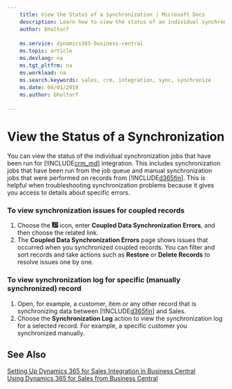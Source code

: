 ```yaml
---
    title: View the Status of a Synchronization | Microsoft Docs
    description: Learn how to view the status of an individual synchronization job.
    author: bholtorf

    ms.service: dynamics365-business-central
    ms.topic: article
    ms.devlang: na
    ms.tgt_pltfrm: na
    ms.workload: na
    ms.search.keywords: sales, crm, integration, sync, synchronize
    ms.date: 04/01/2019
    ms.author: bholtorf

---
```


# View the Status of a Synchronization
You can view the status of the individual synchronization jobs that have been run for [!INCLUDE[crm_md](includes/crm_md.md)] integration. This includes synchronization jobs that have been run from the job queue and manual synchronization jobs that were performed on records from [!INCLUDE[d365fin](includes/d365fin_md.md)]. This is helpful when troubleshooting synchronization problems because it gives you access to details about specific errors.

### To view synchronization issues for coupled records
1. Choose the ![Lightbulb that opens the Tell Me feature](media/ui-search/search_small.png "Tell me what you want to do") icon, enter **Coupled Data Synchronization Errors**, and then choose the related link.
2. The **Coupled Data Synchronization Errors** page shows issues that occurred when you synchronized coupled records. You can filter and sort records and take actions such as **Restore** or **Delete Records** to resolve issues one by one.

### To view synchronization log for specific (manually synchronized) record
1. Open, for example, a customer, item or any other record that is synchronizing data between [!INCLUDE[d365fin](includes/d365fin_md.md)] and Sales.
2. Choose the **Synchronization Log** action to view the synchronization log for a selected record. For example, a specific customer you synchronized manually.

## See Also  
[Setting Up Dynamics 365 for Sales Integration in Business Central](admin-setting-up-integration-with-dynamics-sales.md)  
[Using Dynamics 365 for Sales from Business Central](marketing-integrate-dynamicscrm.md)

